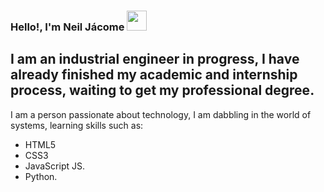 ### Hello!, I'm Neil Jácome <img src="https://media.giphy.com/media/hvRJCLFzcasrR4ia7z/giphy.gif" width="32px">
## I am an industrial engineer in progress, I have already finished my academic and internship process, waiting to get my professional degree.
I am a person passionate about technology, I am dabbling in the world of systems, learning skills such as: 
* HTML5
* CSS3
* JavaScript JS.
* Python.
